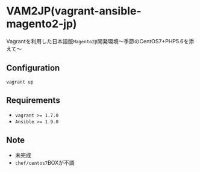 # VAM2JP(vagrant-ansible-magento2-jp)
Vagrantを利用した日本語版`Magento2β`開発環境〜季節のCentOS7+PHP5.6を添えて〜

## Configuration
`vagrant up`

## Requirements
- `vagrant >= 1.7.0`
- `Ansible >= 1.9.0`

## Note
- 未完成
- `chef/centos7`BOXが不調

